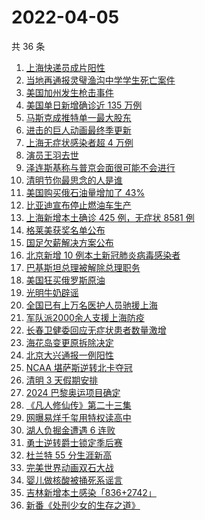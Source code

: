 # 2022-04-05

共 36 条

<!-- BEGIN -->
<!-- 最后更新时间 Tue Apr 05 2022 21:23:21 GMT+0800 (China Standard Time) -->

1. [上海快递员成片阳性](https://www.zhihu.com/search?q=上海快递员)
1. [当地再通报灵璧渔沟中学学生死亡案件](https://www.zhihu.com/search?q=灵璧)
1. [美国加州发生枪击事件](https://www.zhihu.com/search?q=加州枪击)
1. [美国单日新增确诊近 135 万例](https://www.zhihu.com/search?q=美国疫情)
1. [马斯克成推特单一最大股东](https://www.zhihu.com/search?q=马斯克)
1. [进击的巨人动画最终季更新](https://www.zhihu.com/search?q=进击的巨人)
1. [上海无症状感染者超 4 万例](https://www.zhihu.com/search?q=上海无症状患者)
1. [演员王羽去世](https://www.zhihu.com/search?q=王羽)
1. [泽连斯基称与普京会面很可能不会进行](https://www.zhihu.com/search?q=泽连斯基)
1. [清明节你最思念的人是谁](https://www.zhihu.com/search?q=清明)
1. [美国购买俄石油量增加了 43%](https://www.zhihu.com/search?q=美国购买俄石油量增加)
1. [比亚迪宣布停止燃油车生产](https://www.zhihu.com/search?q=比亚迪)
1. [上海新增本土确诊 425 例，无症状 8581 例](https://www.zhihu.com/search?q=上海新增)
1. [格莱美获奖名单公布](https://www.zhihu.com/search?q=格莱美)
1. [国足欠薪解决方案公布](https://www.zhihu.com/search?q=国足欠薪)
1. [北京新增 10 例本土新冠肺炎病毒感染者](https://www.zhihu.com/search?q=北京疫情)
1. [巴基斯坦总理被解除总理职务](https://www.zhihu.com/search?q=巴基斯坦)
1. [美国狂买俄罗斯原油](https://www.zhihu.com/search?q=俄罗斯原油)
1. [光明牛奶辟谣](https://www.zhihu.com/search?q=光明牛奶)
1. [全国已有上万名医护人员驰援上海](https://www.zhihu.com/search?q=驰援上海)
1. [军队派2000余人支援上海防疫](https://www.zhihu.com/search?q=军队驰援)
1. [长春卫健委回应无症状患者数量激增](https://www.zhihu.com/search?q=长春卫健委回应)
1. [海花岛变更原拆除决定](https://www.zhihu.com/search?q=海花岛变更原拆除决定)
1. [北京大兴通报一例阳性](https://www.zhihu.com/search?q=大兴阳性人员)
1. [NCAA 堪萨斯逆转北卡夺冠](https://www.zhihu.com/search?q=NCAA)
1. [清明 3 天假期安排](https://www.zhihu.com/search?q=清明假期)
1. [2024 巴黎奥运项目确定](https://www.zhihu.com/search?q=巴黎奥运)
1. [《凡人修仙传》第二十三集](https://www.zhihu.com/search?q=凡人修仙传)
1. [网曝易烊千玺用特权读高中](https://www.zhihu.com/search?q=易烊千玺特权)
1. [湖人负掘金遭遇 6 连败](https://www.zhihu.com/search?q=湖人)
1. [勇士逆转爵士锁定季后赛](https://www.zhihu.com/search?q=勇士)
1. [杜兰特 55 分生涯新高](https://www.zhihu.com/search?q=杜兰特)
1. [完美世界动画双石大战](https://www.zhihu.com/search?q=完美世界动画)
1. [婴儿做核酸被捅死系谣言](https://www.zhihu.com/search?q=婴儿做核酸被捅死)
1. [吉林新增本土感染「836+2742」](https://www.zhihu.com/search?q=吉林新增)
1. [新番《处刑少女的生存之道》](https://www.zhihu.com/search?q=处刑少女的生存之道)

<!-- END -->
